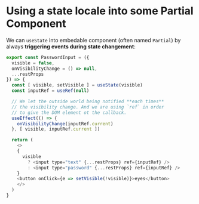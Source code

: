 # Using a state locale into some Partial Component

We can `useState` into embedable component (often named `Partial`) by
always **triggering events during state changement**:

```js
export const PasswordInput = ({
  visible = false,
  onVisibilityChange = () => null,
  ...restProps
}) => {
  const [ visible, setVisible ] = useState(visible)
  const inputRef = useRef(null)

  // We let the outside world being notified **each times**
  // the visibility change. And we are using `ref` in order
  // to give the DOM element ot the callback.
  useEffect(() => {
    onVisibilityChange(inputRef.current)
  }, [ visible, inputRef.current ])

  return (
    <>
    {
      visible
        ? <input type="text" {...restProps} ref={inputRef} /> 
        : <input type="password" {...restProps} ref={inputRef} />
    }
    <button onClick={e => setVisible(!visible)}>eyes</button>
    </>
  )
}
```
